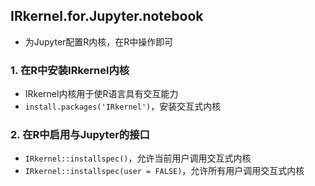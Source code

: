 ## IRkernel.for.Jupyter.notebook
- 为Jupyter配置R内核，在R中操作即可

### 1. 在R中安装IRkernel内核
- IRkernel内核用于使R语言具有交互能力
- `install.packages('IRkernel')`，安装交互式内核

### 2. 在R中启用与Jupyter的接口
- `IRkernel::installspec()`，允许当前用户调用交互式内核
- `IRkernel::installspec(user = FALSE)`，允许所有用户调用交互式内核
